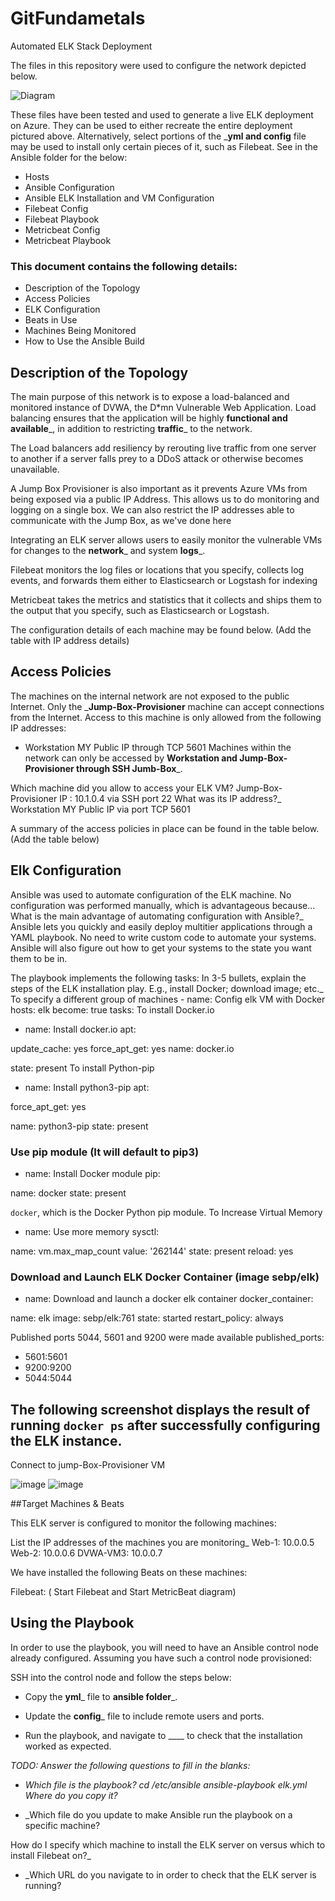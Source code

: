 # GitFundametals
Automated ELK Stack Deployment

The files in this repository were used to configure the network depicted below.


![Diagram](https://user-images.githubusercontent.com/25852863/183975707-61d6947a-d5e9-43f0-b733-8dd41ea4438c.JPG)



These files have been tested and used to generate a live ELK deployment on Azure. They can be used to either recreate the entire deployment pictured above. Alternatively, select portions of the ___yml and config__ file may be used to install only certain pieces of it, such as Filebeat. See in the Ansible folder for the below:

- Hosts
- Ansible Configuration
- Ansible ELK Installation and VM Configuration
- Filebeat Config
- Filebeat Playbook
- Metricbeat Config
- Metricbeat Playbook
 

### This document contains the following details:
-	Description of the Topology
-	Access Policies
-	ELK Configuration
-	Beats in Use
-	Machines Being Monitored
-	How to Use the Ansible Build


## Description of the Topology

The main purpose of this network is to expose a load-balanced and monitored instance of DVWA, the D*mn Vulnerable Web Application.
Load balancing ensures that the application will be highly __functional and available___, in addition to restricting __traffic___ to the network.

The Load balancers add resiliency by rerouting live traffic from one server to another if a server falls prey to a DDoS attack or otherwise becomes unavailable.

A Jump Box Provisioner is also important as it prevents Azure VMs from being exposed via a public IP Address. This allows us to do monitoring and logging on a single box. We can also restrict the IP addresses able to communicate with the Jump Box, as we've done here

Integrating an ELK server allows users to easily monitor the vulnerable
VMs for changes to the __network___ and system __logs___.

Filebeat monitors the log files or locations that you specify, collects log events, and forwards them either to Elasticsearch or Logstash for indexing

Metricbeat takes the metrics and statistics that it collects and ships them to the output that you specify, such as Elasticsearch or Logstash.


The configuration details of each machine may be found below.
(Add the table with IP address details)


## Access Policies

The machines on the internal network are not exposed to the public Internet.
Only the ___Jump-Box-Provisioner__ machine can accept connections from the Internet. Access to this machine is only allowed from the following IP addresses:

-	Workstation MY Public IP through TCP 5601
Machines within the network can only be accessed by __Workstation and Jump-Box-Provisioner through SSH Jumb-Box___.

Which machine did you allow to access your ELK VM? Jump-Box-Provisioner IP : 10.1.0.4 via SSH port 22 What was its IP address?_
Workstation MY Public IP via port TCP 5601

A summary of the access policies in place can be found in the table below.
(Add the table below)

## Elk Configuration

Ansible was used to automate configuration of the ELK machine. No configuration was performed manually, which is advantageous because...
What is the main advantage of automating configuration with Ansible?_ Ansible lets you quickly and easily deploy multitier applications through a YAML playbook.
No need to write custom code to automate your systems.
Ansible will also figure out how to get your systems to the state you want them to be in.


The playbook implements the following tasks:
In 3-5 bullets, explain the steps of the ELK installation play. E.g., install Docker; download image; etc._
To specify a different group of machines - name: Config elk VM with Docker
hosts: elk
become: true
tasks:
To install Docker.io

-	name: Install docker.io apt:

update_cache: yes
force_apt_get: yes
name: docker.io
 
state: present
To install Python-pip

-	name: Install python3-pip apt:

force_apt_get: yes

name: python3-pip
state: present

### Use pip module (It will default to pip3)

-	name: Install Docker module pip:

name: docker
state: present

`docker`, which is the Docker Python pip module.
To Increase Virtual Memory

-	name: Use more memory sysctl:

name: vm.max_map_count
value: '262144'
state: present
reload: yes

### Download and Launch ELK Docker Container (image sebp/elk)

-	name: Download and launch a docker elk container docker_container:

name: elk
image: sebp/elk:761
state: started
restart_policy: always

Published ports 5044, 5601 and 9200 were made available published_ports:

-	5601:5601
-	9200:9200
-	5044:5044

## The following screenshot displays the result of running `docker ps` after successfully configuring the ELK instance.

Connect to jump-Box-Provisioner VM

![image](https://user-images.githubusercontent.com/25852863/183999555-d4be811d-4964-445c-84b4-0bb686fcc543.png)
![image](https://user-images.githubusercontent.com/25852863/183999607-517f4747-126c-4a03-832d-3ed23571ea8e.png)



##Target Machines & Beats

This ELK server is configured to monitor the following machines:

List the IP addresses of the machines you are monitoring_
Web-1: 10.0.0.5
Web-2: 10.0.0.6
DVWA-VM3: 10.0.0.7

We have installed the following Beats on these machines:

Filebeat:
( Start Filebeat and Start MetricBeat diagram)

## Using the Playbook

In order to use the playbook, you will need to have an Ansible control node already configured. Assuming you have such a control node provisioned:

SSH into the control node and follow the steps below:
-	Copy the __yml___ file to __ansible folder___.
-	Update the __config___ file to include remote users and ports.

-	Run the playbook, and navigate to ____ to check that the installation worked as expected.

_TODO: Answer the following questions to fill in the blanks:_

-	_Which file is the playbook? cd /etc/ansible ansible-playbook elk.yml Where do you copy it?_

-	_Which file do you update to make Ansible run the playbook on a specific machine?

How do I specify which machine to install the ELK server on versus which to install Filebeat on?_

-	_Which URL do you navigate to in order to check that the ELK server is running?

